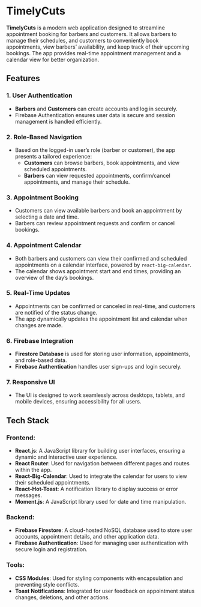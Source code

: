 # TimelyCuts

**TimelyCuts** is a modern web application designed to streamline appointment booking for barbers and customers. It allows barbers to manage their schedules, and customers to conveniently book appointments, view barbers’ availability, and keep track of their upcoming bookings. The app provides real-time appointment management and a calendar view for better organization.

## Features

### 1. **User Authentication**
- **Barbers** and **Customers** can create accounts and log in securely.
- Firebase Authentication ensures user data is secure and session management is handled efficiently.

### 2. **Role-Based Navigation**
- Based on the logged-in user’s role (barber or customer), the app presents a tailored experience:
  - **Customers** can browse barbers, book appointments, and view scheduled appointments.
  - **Barbers** can view requested appointments, confirm/cancel appointments, and manage their schedule.

### 3. **Appointment Booking**
- Customers can view available barbers and book an appointment by selecting a date and time.
- Barbers can review appointment requests and confirm or cancel bookings.

### 4. **Appointment Calendar**
- Both barbers and customers can view their confirmed and scheduled appointments on a calendar interface, powered by `react-big-calendar`.
- The calendar shows appointment start and end times, providing an overview of the day’s bookings.

### 5. **Real-Time Updates**
- Appointments can be confirmed or canceled in real-time, and customers are notified of the status change.
- The app dynamically updates the appointment list and calendar when changes are made.

### 6. **Firebase Integration**
- **Firestore Database** is used for storing user information, appointments, and role-based data.
- **Firebase Authentication** handles user sign-ups and login securely.
  
### 7. **Responsive UI**
- The UI is designed to work seamlessly across desktops, tablets, and mobile devices, ensuring accessibility for all users.

## Tech Stack

### Frontend:
- **React.js**: A JavaScript library for building user interfaces, ensuring a dynamic and interactive user experience.
- **React Router**: Used for navigation between different pages and routes within the app.
- **React-Big-Calendar**: Used to integrate the calendar for users to view their scheduled appointments.
- **React-Hot-Toast**: A notification library to display success or error messages.
- **Moment.js**: A JavaScript library used for date and time manipulation.
  
### Backend:
- **Firebase Firestore**: A cloud-hosted NoSQL database used to store user accounts, appointment details, and other application data.
- **Firebase Authentication**: Used for managing user authentication with secure login and registration.

### Tools:
- **CSS Modules**: Used for styling components with encapsulation and preventing style conflicts.
- **Toast Notifications**: Integrated for user feedback on appointment status changes, deletions, and other actions.
